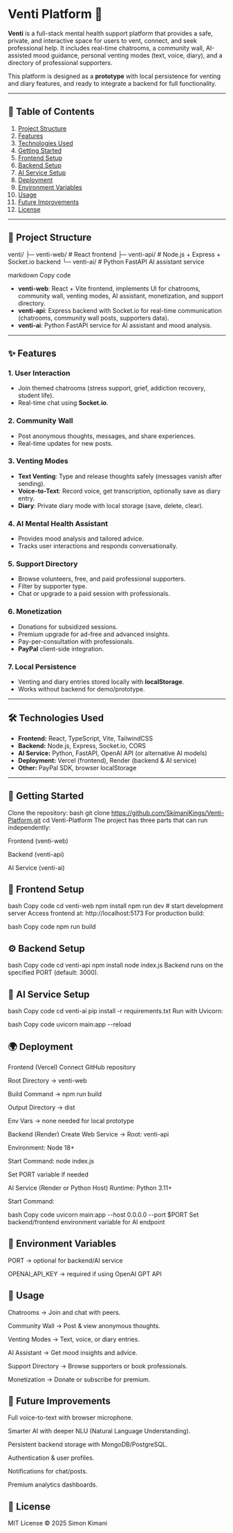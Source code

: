 # Venti Platform 🌿
**Venti** is a full-stack mental health support platform that provides a safe, private, and interactive space for users to vent, connect, and seek professional help. It includes real-time chatrooms, a community wall, AI-assisted mood guidance, personal venting modes (text, voice, diary), and a directory of professional supporters.  

This platform is designed as a **prototype** with local persistence for venting and diary features, and ready to integrate a backend for full functionality.

---

## 📑 Table of Contents
1. [Project Structure](#project-structure)  
2. [Features](#features)  
3. [Technologies Used](#technologies-used)  
4. [Getting Started](#getting-started)  
5. [Frontend Setup](#frontend-setup)  
6. [Backend Setup](#backend-setup)  
7. [AI Service Setup](#ai-service-setup)  
8. [Deployment](#deployment)  
9. [Environment Variables](#environment-variables)  
10. [Usage](#usage)  
11. [Future Improvements](#future-improvements)  
12. [License](#license)

---

## 📂 Project Structure
venti/
├─ venti-web/ # React frontend
├─ venti-api/ # Node.js + Express + Socket.io backend
└─ venti-ai/ # Python FastAPI AI assistant service

markdown
Copy code
- **venti-web**: React + Vite frontend, implements UI for chatrooms, community wall, venting modes, AI assistant, monetization, and support directory.  
- **venti-api**: Express backend with Socket.io for real-time communication (chatrooms, community wall posts, supporters data).  
- **venti-ai**: Python FastAPI service for AI assistant and mood analysis.  

---

## ✨ Features
### 1. **User Interaction**
- Join themed chatrooms (stress support, grief, addiction recovery, student life).  
- Real-time chat using **Socket.io**.  

### 2. **Community Wall**
- Post anonymous thoughts, messages, and share experiences.  
- Real-time updates for new posts.  

### 3. **Venting Modes**
- **Text Venting**: Type and release thoughts safely (messages vanish after sending).  
- **Voice-to-Text**: Record voice, get transcription, optionally save as diary entry.  
- **Diary**: Private diary mode with local storage (save, delete, clear).  

### 4. **AI Mental Health Assistant**
- Provides mood analysis and tailored advice.  
- Tracks user interactions and responds conversationally.  

### 5. **Support Directory**
- Browse volunteers, free, and paid professional supporters.  
- Filter by supporter type.  
- Chat or upgrade to a paid session with professionals.  

### 6. **Monetization**
- Donations for subsidized sessions.  
- Premium upgrade for ad-free and advanced insights.  
- Pay-per-consultation with professionals.  
- **PayPal** client-side integration.  

### 7. **Local Persistence**
- Venting and diary entries stored locally with **localStorage**.  
- Works without backend for demo/prototype.  

---

## 🛠️ Technologies Used
- **Frontend:** React, TypeScript, Vite, TailwindCSS  
- **Backend:** Node.js, Express, Socket.io, CORS  
- **AI Service:** Python, FastAPI, OpenAI API (or alternative AI models)  
- **Deployment:** Vercel (frontend), Render (backend & AI service)  
- **Other:** PayPal SDK, browser localStorage  

---

## 🚀 Getting Started
Clone the repository:
bash
git clone https://github.com/SkimaniKings/Venti-Platform.git
cd Venti-Platform
The project has three parts that can run independently:

Frontend (venti-web)

Backend (venti-api)

AI Service (venti-ai)

## 🎨 Frontend Setup
bash
Copy code
cd venti-web
npm install
npm run dev   # start development server
Access frontend at: http://localhost:5173
For production build:

bash
Copy code
npm run build
## ⚙️ Backend Setup
bash
Copy code
cd venti-api
npm install
node index.js
Backend runs on the specified PORT (default: 3000).

## 🤖 AI Service Setup
bash
Copy code
cd venti-ai
pip install -r requirements.txt
Run with Uvicorn:

bash
Copy code
uvicorn main:app --reload
## 🌍 Deployment

Frontend (Vercel)
Connect GitHub repository

Root Directory → venti-web

Build Command → npm run build

Output Directory → dist

Env Vars → none needed for local prototype

Backend (Render)
Create Web Service → Root: venti-api

Environment: Node 18+

Start Command: node index.js

Set PORT variable if needed

AI Service (Render or Python Host)
Runtime: Python 3.11+

Start Command:

bash
Copy code
uvicorn main:app --host 0.0.0.0 --port $PORT
Set backend/frontend environment variable for AI endpoint

## 🔑 Environment Variables
PORT → optional for backend/AI service

OPENAI_API_KEY → required if using OpenAI GPT API

## 📌 Usage
Chatrooms → Join and chat with peers.

Community Wall → Post & view anonymous thoughts.

Venting Modes → Text, voice, or diary entries.

AI Assistant → Get mood insights and advice.

Support Directory → Browse supporters or book professionals.

Monetization → Donate or subscribe for premium.

## 🔮 Future Improvements
Full voice-to-text with browser microphone.

Smarter AI with deeper NLU (Natural Language Understanding).

Persistent backend storage with MongoDB/PostgreSQL.

Authentication & user profiles.

Notifications for chat/posts.

Premium analytics dashboards.

## 📜 License
MIT License © 2025 Simon Kimani